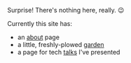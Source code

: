 Surprise! There's nothing here, really. 😉

Currently this site has:

<!--TODO: figure out a way to generate this list programmaticaly-->

- an [about](./about) page
- a little, freshly-plowed [garden](./garden)
- a page for tech [talks](./talks) I've presented
